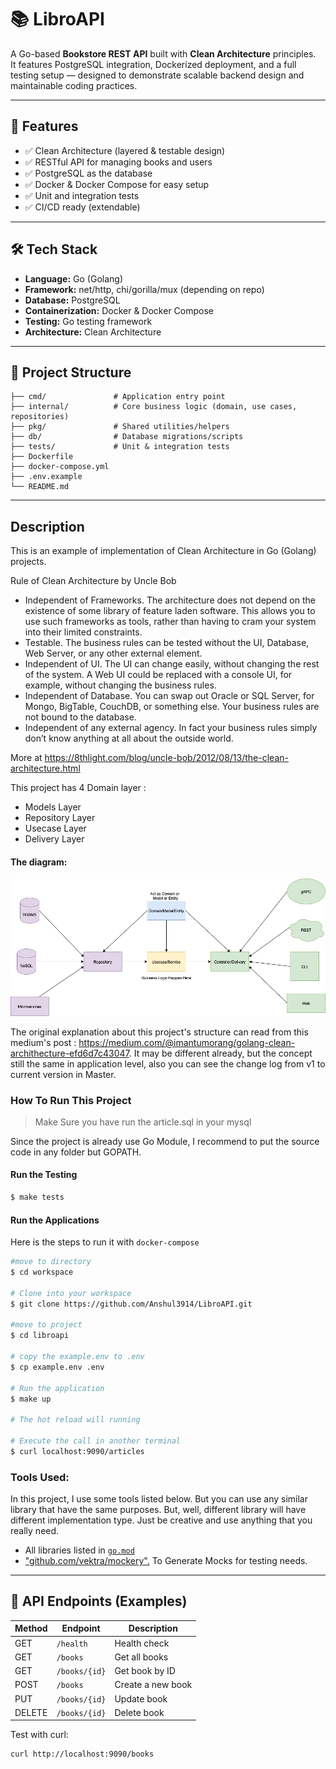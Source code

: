 # 📚 LibroAPI

A Go-based **Bookstore REST API** built with **Clean Architecture** principles.  
It features PostgreSQL integration, Dockerized deployment, and a full testing setup — designed to demonstrate scalable backend design and maintainable coding practices.

---

## 🚀 Features
- ✅ Clean Architecture (layered & testable design)
- ✅ RESTful API for managing books and users
- ✅ PostgreSQL as the database
- ✅ Docker & Docker Compose for easy setup
- ✅ Unit and integration tests
- ✅ CI/CD ready (extendable)

---

## 🛠️ Tech Stack
- **Language:** Go (Golang)
- **Framework:** net/http, chi/gorilla/mux (depending on repo)
- **Database:** PostgreSQL
- **Containerization:** Docker & Docker Compose
- **Testing:** Go testing framework
- **Architecture:** Clean Architecture

---

## 📂 Project Structure
```
├── cmd/               # Application entry point
├── internal/          # Core business logic (domain, use cases, repositories)
├── pkg/               # Shared utilities/helpers
├── db/                # Database migrations/scripts
├── tests/             # Unit & integration tests
├── Dockerfile
├── docker-compose.yml
├── .env.example
└── README.md
```

---


## Description

This is an example of implementation of Clean Architecture in Go (Golang) projects.

Rule of Clean Architecture by Uncle Bob

- Independent of Frameworks. The architecture does not depend on the existence of some library of feature laden software. This allows you to use such frameworks as tools, rather than having to cram your system into their limited constraints.
- Testable. The business rules can be tested without the UI, Database, Web Server, or any other external element.
- Independent of UI. The UI can change easily, without changing the rest of the system. A Web UI could be replaced with a console UI, for example, without changing the business rules.
- Independent of Database. You can swap out Oracle or SQL Server, for Mongo, BigTable, CouchDB, or something else. Your business rules are not bound to the database.
- Independent of any external agency. In fact your business rules simply don’t know anything at all about the outside world.

More at https://8thlight.com/blog/uncle-bob/2012/08/13/the-clean-architecture.html

This project has 4 Domain layer :

- Models Layer
- Repository Layer
- Usecase Layer
- Delivery Layer

#### The diagram:

![golang clean architecture](https://github.com/Anshul3914/LibroAPI/raw/master/clean-arch.png)

The original explanation about this project's structure can read from this medium's post : https://medium.com/@imantumorang/golang-clean-archithecture-efd6d7c43047.
It may be different already, but the concept still the same in application level, also you can see the change log from v1 to current version in Master.

### How To Run This Project

> Make Sure you have run the article.sql in your mysql

Since the project is already use Go Module, I recommend to put the source code in any folder but GOPATH.

#### Run the Testing

```bash
$ make tests
```

#### Run the Applications

Here is the steps to run it with `docker-compose`

```bash
#move to directory
$ cd workspace

# Clone into your workspace
$ git clone https://github.com/Anshul3914/LibroAPI.git

#move to project
$ cd libroapi

# copy the example.env to .env
$ cp example.env .env

# Run the application
$ make up

# The hot reload will running

# Execute the call in another terminal
$ curl localhost:9090/articles
```

### Tools Used:

In this project, I use some tools listed below. But you can use any similar library that have the same purposes. But, well, different library will have different implementation type. Just be creative and use anything that you really need.

- All libraries listed in [`go.mod`](https://github.com/Anshul3914/LibroAPI/blob/master/go.mod)
- ["github.com/vektra/mockery".](https://github.com/vektra/mockery) To Generate Mocks for testing needs.

---

## 📡 API Endpoints (Examples)

| Method | Endpoint         | Description        |
|--------|------------------|--------------------|
| GET    | `/health`        | Health check       |
| GET    | `/books`         | Get all books      |
| GET    | `/books/{id}`    | Get book by ID     |
| POST   | `/books`         | Create a new book  |
| PUT    | `/books/{id}`    | Update book        |
| DELETE | `/books/{id}`    | Delete book        |

Test with curl:
```bash
curl http://localhost:9090/books
```

